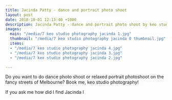 ```yaml
---
title: Jacinda Patty - dance and portrait photo shoot
layout: post
date: 2018-10-01 12:13:40 +1000
description: Jacinda Patty - dance and portrait photo shoot by keo studio photography
images:
  main: "/media/7 keo studio photography jacinda 1.jpg"
  thumbnail: "/media/7 keo studio photography jacinda 0 thumbnail.jpg"
  items:
  - "/media/7 keo studio photography jacinda 4.jpg"
  - "/media/7 keo studio photography jacinda 3.jpg"
  - "/media/7 keo studio photography jacinda 2.jpg"

---
```

Do you want to do dance photo shoot or relaxed portrait photoshoot on the fancy streets of Melbourne? Book me, keo studio photography!

If you ask me how did I find Jacinda I 